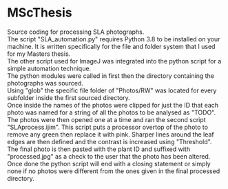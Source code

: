 # MScThesis
Source coding for processing SLA photographs.<br />
The script "SLA_automation.py" requires Python 3.8 to be installed on your machine. It is written specifically for the file and folder system that I used for my Masters thesis.<br />
The other script used for ImageJ was integrated into the python script for a simple automation technique.<br />
The python modules were called in first then the directory containing the photographs was sourced.<br />
Using "glob" the specific file folder of "Photos/RW" was located for every subfolder inside the first sourced directory.<br />
Once inside the names of the photos were clipped for just the ID that each photo was named for a string of all the photos to be analysed as "TODO".<br />
The photos were then opened one at a time and ran the second script "SLAprocess.ijim". This script puts a processor overtop of the photo to remove any green then replace it with pink. Sharper lines around the leaf edges are then defined and the contrast is increased using "Threshold". The final photo is then pasted with the plant ID and suffixed with "processed.jpg" as a check to the user that the photo has been altered. <br />
Once done the python script will end with a closing statement or simply none if no photos were different from the ones given in the final processed directory.<br />

